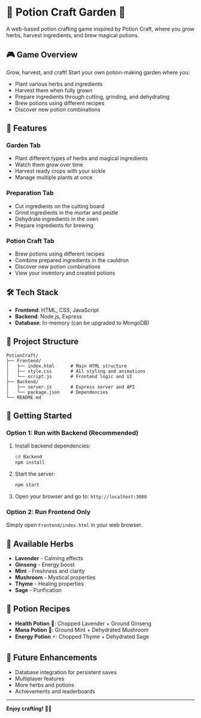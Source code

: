 # 🧪 Potion Craft Garden 🧪

A web-based potion crafting game inspired by Potion Craft, where you grow herbs, harvest ingredients, and brew magical potions.

## 🎮 Game Overview

Grow, harvest, and craft! Start your own potion-making garden where you:
- Plant various herbs and ingredients
- Harvest them when fully grown
- Prepare ingredients through cutting, grinding, and dehydrating
- Brew potions using different recipes
- Discover new potion combinations

## 🎯 Features

### Garden Tab
- Plant different types of herbs and magical ingredients
- Watch them grow over time
- Harvest ready crops with your sickle
- Manage multiple plants at once

### Preparation Tab
- Cut ingredients on the cutting board
- Grind ingredients in the mortar and pestle
- Dehydrate ingredients in the oven
- Prepare ingredients for brewing

### Potion Craft Tab
- Brew potions using different recipes
- Combine prepared ingredients in the cauldron
- Discover new potion combinations
- View your inventory and created potions

## 🛠️ Tech Stack

- **Frontend**: HTML, CSS, JavaScript
- **Backend**: Node.js, Express
- **Database**: In-memory (can be upgraded to MongoDB)

## 📁 Project Structure

```
PotionCraft/
├── Frontend/
│   ├── index.html      # Main HTML structure
│   ├── style.css       # All styling and animations
│   └── script.js       # Frontend logic and UI
├── Backend/
│   ├── server.js       # Express server and API
│   └── package.json    # Dependencies
└── README.md
```

## 🚀 Getting Started

### Option 1: Run with Backend (Recommended)

1. Install backend dependencies:
   ```bash
   cd Backend
   npm install
   ```

2. Start the server:
   ```bash
   npm start
   ```

3. Open your browser and go to: `http://localhost:3000`

### Option 2: Run Frontend Only

Simply open `Frontend/index.html` in your web browser.

## 🌿 Available Herbs

- **Lavender** - Calming effects
- **Ginseng** - Energy boost
- **Mint** - Freshness and clarity
- **Mushroom** - Mystical properties
- **Thyme** - Healing properties
- **Sage** - Purification

## 🔮 Potion Recipes

- **Health Potion** 💚: Chopped Lavender + Ground Ginseng
- **Mana Potion** 🔮: Ground Mint + Dehydrated Mushroom
- **Energy Potion** ⚡: Chopped Thyme + Dehydrated Sage

## 🎯 Future Enhancements

- Database integration for persistent saves
- Multiplayer features
- More herbs and potions
- Achievements and leaderboards

---

**Enjoy crafting!** 🌿✨
